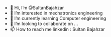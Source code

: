 - 👋 Hi, I’m @SultanBajahzar
- 👀 I’m interested in mechatronics engineering
- 🌱 I’m currently learning Computer engineering
- 💞️ I’m looking to collaborate on ...
- 📫 How to reach me linkedin : Sultan Bajahzar

<!---
SultanBajahzar/SultanBajahzar is a ✨ special ✨ repository because its `README.md` (this file) appears on your GitHub profile.
You can click the Preview link to take a look at your changes.
--->

